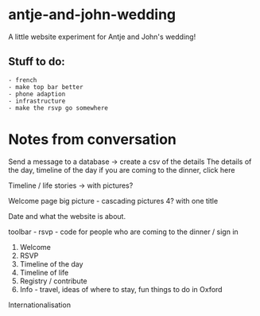 # antje-and-john-wedding

A little website experiment for Antje and John's wedding!

## Stuff to do:
    - french
    - make top bar better
    - phone adaption
    - infrastructure
    - make the rsvp go somewhere

# Notes from conversation

Send a message to a database -> create a csv of the details
The details of the day, timeline of the day
if you are coming to the dinner, click here

Timeline / life stories -> with pictures?

Welcome page
big picture - cascading pictures 4? with one title

Date and what the website is about.

toolbar - rsvp - code for people who are coming to the dinner / sign in

1. Welcome
2. RSVP
3. Timeline of the day
4. Timeline of life
5. Registry / contribute
6. Info - travel, ideas of where to stay, fun things to do in Oxford

Internationalisation

